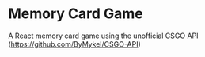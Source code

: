 # Memory Card Game
A React memory card game using the unofficial CSGO API (https://github.com/ByMykel/CSGO-API)
